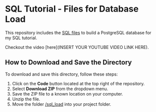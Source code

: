 # SQL Tutorial - Files for Database Load

This repository includes the [SQL files](/sql_load/) to build a PostgreSQL database for my SQL tutorial.

Checkout the video [here](INSERT YOUR YOUTUBE VIDEO LINK HERE).

## How to Download and Save the Directory

To download and save this directory, follow these steps:

1. Click on the **Code** button located at the top right of the repository.
2. Select **Download ZIP** from the dropdown menu.
3. Save the ZIP file to a known location on your computer.
4. Unzip the file.
5. Move the folder [/sql_load](/sql_load/) into your project folder.


